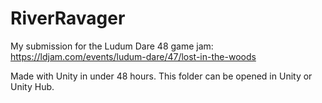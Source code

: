 # RiverRavager
My submission for the Ludum Dare 48 game jam: https://ldjam.com/events/ludum-dare/47/lost-in-the-woods

Made with Unity in under 48 hours. This folder can be opened in Unity or Unity Hub.
